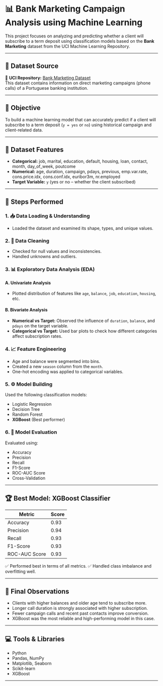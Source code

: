# 📊 Bank Marketing Campaign Analysis using Machine Learning

This project focuses on analyzing and predicting whether a client will subscribe to a term deposit using classification models based on the **Bank Marketing** dataset from the UCI Machine Learning Repository.

---

## 📁 Dataset Source

📌 **UCI Repository:** [Bank Marketing Dataset](https://archive.ics.uci.edu/dataset/222/bank+marketing)  
This dataset contains information on direct marketing campaigns (phone calls) of a Portuguese banking institution.

---

## 🎯 Objective

To build a machine learning model that can accurately predict if a client will subscribe to a term deposit (`y = yes` or `no`) using historical campaign and client-related data.

---

## 📌 Dataset Features

- **Categorical:** job, marital, education, default, housing, loan, contact, month, day_of_week, poutcome
- **Numerical:** age, duration, campaign, pdays, previous, emp.var.rate, cons.price.idx, cons.conf.idx, euribor3m, nr.employed
- **Target Variable:** `y` (yes or no – whether the client subscribed)

---

## 🔧 Steps Performed

### 1. 📥 Data Loading & Understanding
- Loaded the dataset and examined its shape, types, and unique values.

### 2. 🧹 Data Cleaning
- Checked for null values and inconsistencies.
- Handled unknowns and outliers.

### 3. 📊 Exploratory Data Analysis (EDA)
#### A. Univariate Analysis
- Plotted distribution of features like `age`, `balance`, `job`, `education`, `housing`, etc.

#### B. Bivariate Analysis
- **Numerical vs Target:** Observed the influence of `duration`, `balance`, and `pdays` on the target variable.
- **Categorical vs Target:** Used bar plots to check how different categories affect subscription rates.

### 4. 📈 Feature Engineering
- Age and balance were segmented into bins.
- Created a new `season` column from the `month`.
- One-hot encoding was applied to categorical variables.

### 5. ⚙️ Model Building
Used the following classification models:
- Logistic Regression
- Decision Tree
- Random Forest
- **XGBoost** (Best performer)

### 6. 🧪 Model Evaluation
Evaluated using:
- Accuracy
- Precision
- Recall
- F1-Score
- ROC-AUC Score
- Cross-Validation

---

## 🏆 Best Model: XGBoost Classifier

| Metric        | Score |
|---------------|-------|
| Accuracy      | 0.93  |
| Precision     | 0.94  |
| Recall        | 0.93  |
| F1-Score      | 0.93  |
| ROC-AUC Score | 0.93  |

✅ Performed best in terms of all metrics.
✅ Handled class imbalance and overfitting well.

---

## 📌 Final Observations

- Clients with higher balances and older age tend to subscribe more.
- Longer call duration is strongly associated with higher subscription.
- Fewer campaign calls and recent past contacts improve conversion.
- XGBoost was the most reliable and high-performing model in this case.

---

## 💻 Tools & Libraries

- Python
- Pandas, NumPy
- Matplotlib, Seaborn
- Scikit-learn
- XGBoost

---


